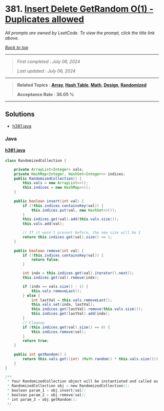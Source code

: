 # 381. [Insert Delete GetRandom O(1) - Duplicates allowed](<https://leetcode.com/problems/insert-delete-getrandom-o1-duplicates-allowed>)

*All prompts are owned by LeetCode. To view the prompt, click the title link above.*

*[Back to top](<../README.md>)*

------

> *First completed : July 06, 2024*
>
> *Last updated : July 06, 2024*

------

> **Related Topics** : **[Array](<by_topic/Array.md>), [Hash Table](<by_topic/Hash Table.md>), [Math](<by_topic/Math.md>), [Design](<by_topic/Design.md>), [Randomized](<by_topic/Randomized.md>)**
>
> **Acceptance Rate** : **36.05 %**

------

## Solutions

- [h381.java](<../my-submissions/h381.java>)
### Java
#### [h381.java](<../my-submissions/h381.java>)
```Java
class RandomizedCollection {

    private ArrayList<Integer> vals;
    private HashMap<Integer, HashSet<Integer>> indices;
    public RandomizedCollection() {
        this.vals = new ArrayList<>();
        this.indices = new HashMap<>();
    }
    
    public boolean insert(int val) {
        if (!this.indices.containsKey(val)) {
            this.indices.put(val, new HashSet<>());
        }
        this.indices.get(val).add(this.vals.size());
        this.vals.add(val);

        // If it wasn't present before, the new size will be 1
        return this.indices.get(val).size() <= 1;
    }
    
    public boolean remove(int val) {
        if (!this.indices.containsKey(val)) {
            return false;
        }

        int indx = this.indices.get(val).iterator().next();
        this.indices.get(val).remove(indx);

        if (indx == vals.size() - 1) {
            this.vals.removeLast();
        } else {
            int lastVal = this.vals.removeLast();
            this.vals.set(indx, lastVal);
            this.indices.get(lastVal).remove(this.vals.size());
            this.indices.get(lastVal).add(indx);
        }
        // Cleanup
        if (this.indices.get(val).size() == 0) {
            this.indices.remove(val);
        }
        return true;
    }
    
    public int getRandom() {
        return this.vals.get((int) (Math.random() * this.vals.size()));
    }
}

/**
 * Your RandomizedCollection object will be instantiated and called as such:
 * RandomizedCollection obj = new RandomizedCollection();
 * boolean param_1 = obj.insert(val);
 * boolean param_2 = obj.remove(val);
 * int param_3 = obj.getRandom();
 */
```

